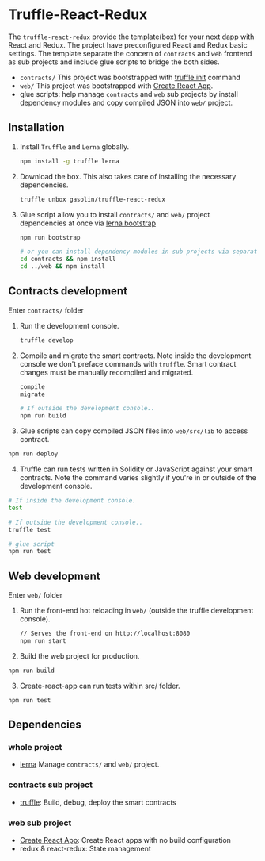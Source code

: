 # Truffle-React-Redux

The `truffle-react-redux` provide the template(box) for your next dapp with React and Redux. The project have preconfigured React and Redux basic settings. The template separate the concern of `contracts` and `web` frontend as sub projects and include glue scripts to bridge the both sides.

* `contracts/` This project was bootstrapped with [truffle init](http://truffleframework.com/docs/getting_started/project) command
* `web/` This project was bootstrapped with [Create React App](https://github.com/facebookincubator/create-react-app).
* glue scripts: help manage `contracts` and  `web` sub projects by install dependency modules and copy compiled JSON into `web/` project.

## Installation

1. Install `Truffle` and `Lerna` globally.
    ```sh
    npm install -g truffle lerna
    ```

2. Download the box. This also takes care of installing the necessary dependencies.
    ```sh
    truffle unbox gasolin/truffle-react-redux
    ```

3. Glue script allow you to install `contracts/` and `web/` project dependencies at once via [lerna bootstrap](https://github.com/lerna/lerna#bootstrap)

    ```sh
    npm run bootstrap

    # or you can install dependency modules in sub projects via separate commands
    cd contracts && npm install
    cd ../web && npm install
    ```


## Contracts development

Enter `contracts/` folder

1. Run the development console.
    ```sh
    truffle develop
    ```

2. Compile and migrate the smart contracts. Note inside the development console we don't preface commands with `truffle`. Smart contract changes must be manually recompiled and migrated.
    ```sh
    compile
    migrate

    # If outside the development console..
    npm run build
    ```

3. Glue scripts can copy compiled JSON files into `web/src/lib` to access contract.

```sh
npm run deploy
```

4. Truffle can run tests written in Solidity or JavaScript against your smart contracts. Note the command varies slightly if you're in or outside of the development console.
  ```sh
  # If inside the development console.
  test

  # If outside the development console..
  truffle test

  # glue script
  npm run test
  ```



## Web development

Enter `web/` folder

1. Run the front-end hot reloading in `web/` (outside the truffle development console).
    ```sh
    // Serves the front-end on http://localhost:8080
    npm run start
    ```

2. Build the web project for production.

```sh
npm run build
```

3. Create-react-app can run tests within src/ folder.

```
npm run test
```

## Dependencies

### whole project

* [lerna](https://github.com/lerna/lerna#bootstrap) Manage `contracts/` and `web/` project.

### contracts sub project

* [truffle](http://truffleframework.com/): Build, debug, deploy the smart contracts

### web sub project

* [Create React App](https://github.com/facebookincubator/create-react-app): Create React apps with no build configuration
* redux & react-redux: State management
